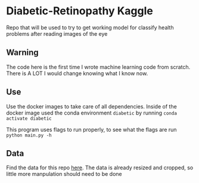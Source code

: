 # Diabetic-Retinopathy Kaggle

Repo that will be used to try to get working model for classify health problems after reading images of the eye

## Warning

The code here is the first time I wrote machine learning code from scratch.  There is A LOT I would change knowing what I know now.

## Use

Use the docker images to take care of all dependencies.  Inside of the docker image used the conda environment ```diabetic``` by running ```conda activate diabetic```

This program uses flags to run properly, to see what the flags are run ```python main.py -h```

## Data

Find the data for this repo [here](https://www.kaggle.com/tanlikesmath/diabetic-retinopathy-resized).  The data is already resized and cropped, so little more manpulation should need to be done
